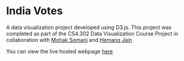 # India Votes 
A data visualization project developed using D3.js. This project was completed as part of the CS4.302 Data Visualization Course Project in collaboration with [Mohak Somani](https://github.com/MohakSomani) and [Hemang Jain](https://github.com/hemang-n00b)

You can view the live hosted webpage [here](https://india-votes.vercel.app/)
